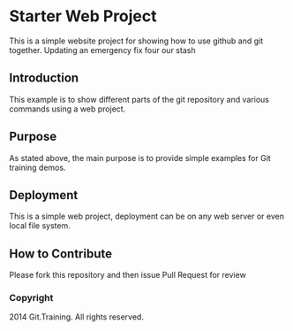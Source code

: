 # Starter Web Project

This is a simple website project for
showing how to use github and git together. Updating an emergency
fix four our stash

## Introduction

This example is to show different parts of the 
git repository and various commands using 
a web project.

## Purpose

As stated above, the main purpose is to provide 
simple examples for Git training demos.

## Deployment

This is a simple  web project, deployment can be
on any web server or even local file system.

## How to Contribute

Please fork this repository and then issue Pull Request for review
### Copyright

2014 Git.Training. All rights reserved.
